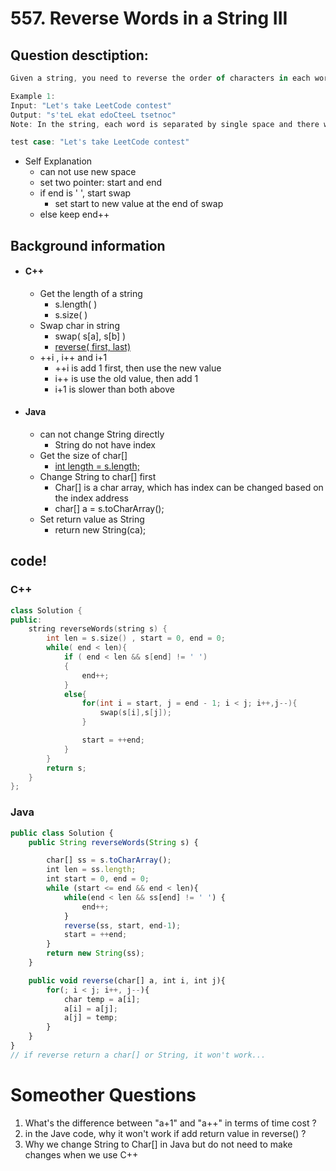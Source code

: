 # 557. Reverse Words in a String III

## Question desctiption:

```javascript
Given a string, you need to reverse the order of characters in each word within a sentence while still preserving whitespace and initial word order.

Example 1:
Input: "Let's take LeetCode contest"
Output: "s'teL ekat edoCteeL tsetnoc"
Note: In the string, each word is separated by single space and there will not be any extra space in the string.

test case: "Let's take LeetCode contest"
```

* Self Explanation
  * can not use new space
  * set two pointer: start and end
  * if end is ' ', start swap
      * set start to new value at the end of swap
  * else keep end++

## Background information
* #### C++
  * Get the length of a string
    * s.length( )
    * s.size( )
  * Swap char in string
    * swap( s[a], s[b] )
    * [reverse( first, last)](http://www.cplusplus.com/reference/algorithm/reverse/)
  * ++i ,  i++ and i+1
    * ++i is add 1 first, then use the new value
    * i++ is use the old value, then add 1
    * i+1 is slower than both above

* #### Java
  * can not change String directly  
    * String do not have index
  * Get the size of char[]
    * <u> int length = s.length; </u>
  * Change String to char[] first
    * Char[] is a char array, which has index can be changed based on the index address
    * char[] a = s.toCharArray();
  * Set return value as String
     * return new String(ca);

## code!
### C++
`````c++
class Solution {
public:
    string reverseWords(string s) {
        int len = s.size() , start = 0, end = 0;
        while( end < len){
            if ( end < len && s[end] != ' ')
            {
                end++;
            }
            else{
                for(int i = start, j = end - 1; i < j; i++,j--){
                    swap(s[i],s[j]);
                }

                start = ++end;
            }
        }
        return s;
    }
};
`````

### Java
``` javascript
public class Solution {
    public String reverseWords(String s) {

        char[] ss = s.toCharArray();
        int len = ss.length;
        int start = 0, end = 0;
        while (start <= end && end < len){
            while(end < len && ss[end] != ' ') {
                end++;
            }
            reverse(ss, start, end-1);
            start = ++end;
        }
        return new String(ss);
    }

    public void reverse(char[] a, int i, int j){
        for(; i < j; i++, j--){
            char temp = a[i];
            a[i] = a[j];
            a[j] = temp;
        }
    }
}
// if reverse return a char[] or String, it won't work...
```
# Someother Questions

1. What's the difference between  "a+1" and "a++" in terms of time cost ?
2. in the Jave code, why it won't work if add return value in reverse() ?
3. Why we change String to Char[] in Java but do not need to make changes when we use C++
